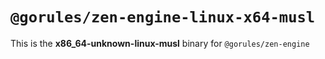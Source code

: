 # `@gorules/zen-engine-linux-x64-musl`

This is the **x86_64-unknown-linux-musl** binary for `@gorules/zen-engine`
